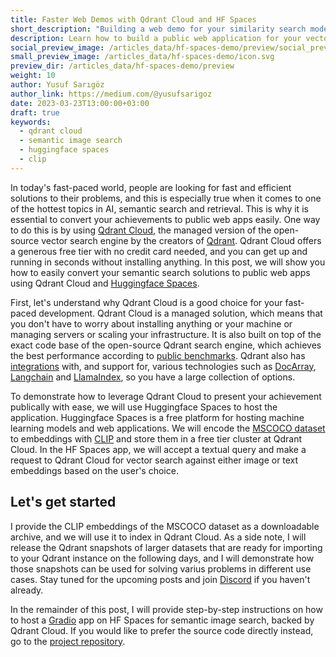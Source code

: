 ```yaml
---
title: Faster Web Demos with Qdrant Cloud and HF Spaces
short_description: "Building a web demo for your similarity search models in no time"
description: Learn how to build a public web application for your vector search solution by using Qdrant Cloud and Huggingface Spaces quickly and easily.
social_preview_image: /articles_data/hf-spaces-demo/preview/social_preview.jpg
small_preview_image: /articles_data/hf-spaces-demo/icon.svg
preview_dir: /articles_data/hf-spaces-demo/preview
weight: 10
author: Yusuf Sarıgöz
author_link: https://medium.com/@yusufsarigoz
date: 2023-03-23T13:00:00+03:00
draft: true
keywords:
  - qdrant cloud
  - semantic image search
  - huggingface spaces
  - clip
---
```


In today's fast-paced world, people are looking for fast and efficient solutions to their problems,
and this is especially true when it comes to
one of the hottest topics in AI, semantic search and retrieval.
This is why it is essential to convert your achievements to public web apps easily.
One way to do this is by using [Qdrant Cloud](https://cloud.qdrant.io/),
the managed version of the open-source vector search engine by the creators of [Qdrant](https://github.com/qdrant/qdrant).
Qdrant Cloud offers a generous free tier with no credit card needed, and you can get up and running in seconds without installing anything.
In this post, we will show you how to easily convert your semantic search solutions to public web apps using Qdrant Cloud and [Huggingface Spaces](https://huggingface.co/spaces).

First, let's understand why Qdrant Cloud is a good choice for your fast-paced development.
Qdrant Cloud is a managed solution,
which means that you don't have to worry about installing anything or your machine
or managing servers or scaling your infrastructure.
It is also built on top of the exact code base of the open-source Qdrant search engine,
which achieves the best performance according to
[public benchmarks](https://qdrant.tech/benchmarks/).
Qdrant also has [integrations](https://qdrant.tech/documentation/integrations/)
with, and support for, various technologies such as
[DocArray](https://qdrant.tech/blog/qdrant_and_jina_integration/),
[Langchain](https://qdrant.tech/articles/langchain-integration/)
and [LlamaIndex](https://gpt-index.readthedocs.io/en/latest/reference/indices/vector_store.html#gpt_index.indices.vector_store.vector_indices.GPTQdrantIndex),
so you have a large collection of options.

To demonstrate how to leverage Qdrant Cloud to present your achievement publically with ease, we will use Huggingface Spaces to host the application.
Huggingface Spaces is a free platform for hosting machine learning models and web applications.
We will encode the [MSCOCO dataset](https://cocodataset.org/)
to embeddings with [CLIP](https://github.com/openai/CLIP)
and store them in a free tier cluster at Qdrant Cloud.
In the HF Spaces app, we will accept a textual query and make a request to Qdrant Cloud for vector search against either image or text embeddings based on the user's choice.

## Let's get started
I provide the CLIP embeddings of the MSCOCO dataset as a downloadable archive,
and we will use it to index in Qdrant Cloud.
As a side note, I will release the Qdrant snapshots of larger datasets that are ready for importing to your Qdrant instance on the following days,
and I will demonstrate how those snapshots can be used
for solving varius problems in different use cases. Stay tuned for the upcoming posts and join [Discord](https://qdrant.to/discord)
if you haven't already.

In the remainder of this post, I will provide
step-by-step instructions on how to host a [Gradio](https://gradio.app/)
app on HF Spaces for semantic image search,
backed by Qdrant Cloud. If you would like to prefer
the source code directly instead, go to the [project repository](https://github.com/qdrant/hf-spaces-demo).
